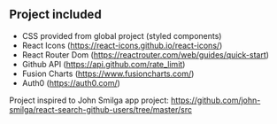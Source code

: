 ## Project included
- CSS provided from global project (styled components)
- React Icons (https://react-icons.github.io/react-icons/)
- React Router Dom (https://reactrouter.com/web/guides/quick-start)
- Github API (https://api.github.com/rate_limit)
- Fusion Charts (https://www.fusioncharts.com/)
- Auth0 (https://auth0.com/)

Project inspired to John Smilga app project:
https://github.com/john-smilga/react-search-github-users/tree/master/src
